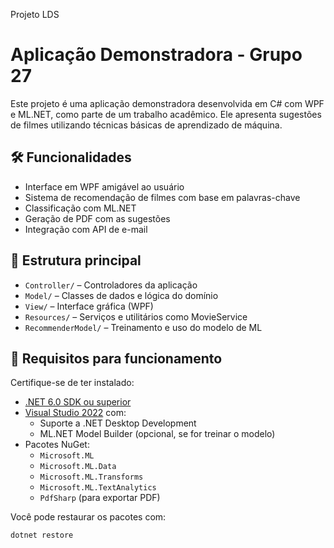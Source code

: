 Projeto LDS

# Aplicação Demonstradora - Grupo 27

Este projeto é uma aplicação demonstradora desenvolvida em C# com WPF e ML.NET, como parte de um trabalho acadêmico. Ele apresenta sugestões de filmes utilizando técnicas básicas de aprendizado de máquina.

## 🛠 Funcionalidades
- Interface em WPF amigável ao usuário
- Sistema de recomendação de filmes com base em palavras-chave
- Classificação com ML.NET
- Geração de PDF com as sugestões
- Integração com API de e-mail

## 📁 Estrutura principal
- `Controller/` – Controladores da aplicação
- `Model/` – Classes de dados e lógica do domínio
- `View/` – Interface gráfica (WPF)
- `Resources/` – Serviços e utilitários como MovieService
- `RecommenderModel/` – Treinamento e uso do modelo de ML

## 🧰 Requisitos para funcionamento

Certifique-se de ter instalado:
- [.NET 6.0 SDK ou superior](https://dotnet.microsoft.com/en-us/download)
- [Visual Studio 2022](https://visualstudio.microsoft.com/) com:
  - Suporte a .NET Desktop Development
  - ML.NET Model Builder (opcional, se for treinar o modelo)
- Pacotes NuGet:
  - `Microsoft.ML`
  - `Microsoft.ML.Data`
  - `Microsoft.ML.Transforms`
  - `Microsoft.ML.TextAnalytics`
  - `PdfSharp` (para exportar PDF)

Você pode restaurar os pacotes com:
```bash
dotnet restore
